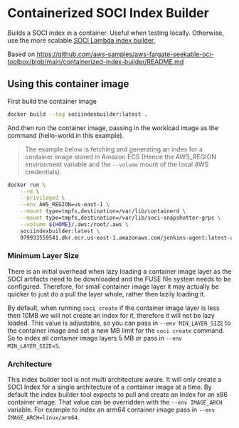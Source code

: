 # Containerized SOCI Index Builder

Builds a SOCI index in a container. Useful when testing locally. Otherwise, use the more scalable
[SOCI Lambda index builder.](https://github.com/aws-ia/cfn-ecr-aws-soci-index-builder)

Based on https://github.com/aws-samples/aws-fargate-seekable-oci-toolbox/blob/main/containerized-index-builder/README.md

## Using this container image

First build the container image

```bash
docker build --tag sociindexbuilder:latest .
```

And then run the container image, passing in the workload image as the
command (hello-world in this example).

> The example below is fetching and generating an index for a container image
> stored in Amazon ECS (Hence the AWS_REGION environment variable and the
> `--volume` mount of the local AWS credentials).

```bash
docker run \
	--rm \
	--privileged \
	--env AWS_REGION=us-east-1 \
	--mount type=tmpfs,destination=/var/lib/containerd \
	--mount type=tmpfs,destination=/var/lib/soci-snapshotter-grpc \
	--volume ${HOME}/.aws:/root/.aws \
	sociindexbuilder:latest \
	979933559541.dkr.ecr.us-east-1.amazonaws.com/jenkins-agent:latest-alpine
```

### Minimum Layer Size

There is an initial overhead when lazy loading a container image layer as the
SOCI artifacts need to be downloaded and the FUSE file system needs to be
configured. Therefore, for small container image layer it may actually be quicker
to just do a pull the layer whole, rather then lazily loading it.

By default, when running `soci create` if the container image layer is less then
10MB we will not create an index for it, therefore it will not be lazy loaded.
This value is adjustable, so you can pass in `--env MIN_LAYER_SIZE` to the
container image and set a new MB limit for the `soci create` command. So to
index all container image layers 5 MB or pass in `--env MIN_LAYER_SIZE=5`.

### Architecture

This index builder tool is not multi architecture aware. It will only create a
SOCI Index for a single architecture of a container image at a time. By default
the index builder tool expects to pull and create an Index for an x86 container
image. That value can be overridden with the `--env IMAGE_ARCH` variable. For
example to index an arm64 container image pass in `--env
IMAGE_ARCH=linux/arm64`.
